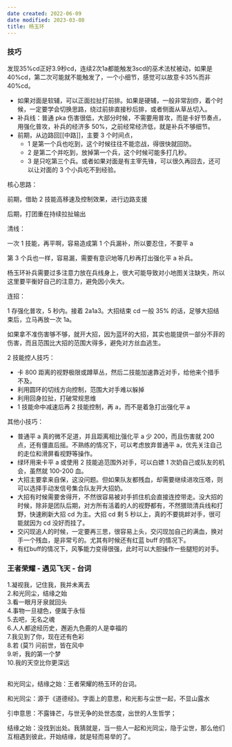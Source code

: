 ```yaml
---
date created: 2022-06-09
date modified: 2023-03-08
title: 杨玉环
---
```


### 技巧

发现35%cd正好3.9秒cd，连续2次1a都能触发3scd的巫术法杖被动，如果是40%cd，第二次可能就不能触发了，一个小细节，感觉可以故意卡35%而非40%cd。

- 如果对面是软辅，可以正面拉扯打前排。如果是硬辅，一般非常刮痧，着个时候，一定要学会切换思路，绕过前排直接秒后排，或者侧面从草丛切入。
- 补兵线：普通 pka 伤害很低，大部分时候，不需要用普攻，而是卡好节奏点，用强化普攻，补兵的经济多 50%，之前经常经济低，就是补兵不够细节。
- 前期，从边路回[[中路]]，主要 3 个时间点，
	- 1 是第一个兵也吃到，这个时候往往不能恋战，得很快就回防。
	- 2 是第二个并吃到，放掉第一个兵，这个时候可能多打几秒。
	- 3 是只吃第三个兵。或者如果对面是有主宰先锋，可以很久再回去，还可以让对面的 3 个小兵吃不到经验。

核心思路：

前期，借助 2 技能高移速及控制效果，进行边路支援

后期，打团重在持续拉扯输出

清线：

一次 1 技能，再平啊，容易造成第 1 个兵漏补，所以要忍住，不要平 a

第 3 个兵也一样，容易漏，需要有意识地等几秒再打出强化平 a 补兵。

杨玉环补兵需要过多注意力放在兵线身上，很大可能导致对小地图关注缺失，所以这里要平衡好自己的注意力，避免因小失大。

连招：

1 存强化普攻，5 秒内。接着 2a1a3。大招结束 cd 一般 35% 的话，足够大招结束后，立马再放一次 1a。

如果拿不准伤害够不够，就开大招，因为蓝环的大招，其实也能提供一部分不菲的伤害，而且范围比大招的范围大得多，避免对方丝血逃生。

2 技能控人技巧：

- 卡 800 距离的视野极限或蹲草丛，然后二技能加速靠近对手，给他来个措手不及。
- 利用圆环的切线方向控制，范围大对手难以躲掉
- 利用回身拉扯，打破常规思维
- 1 技能命中减速后再 2 技能控制，再 a，而不是着急打出强化平 a

其他小技巧：

- 普通平 a 真的微不足道，并且距离相比强化平 a 少 200，而且伤害就 200 点，还有僵直后摇。不熟练的情况下，可以考虑放弃普通平 a，优先关注自己的走位和滑屏看视野等操作。
- 绿环用来卡平 a 或使用 2 技能追范围外对手，可以白嫖 1 次奶自己或队友的机会，虽然就 100-200 血。
- 大招主要拿来自保，这没问题。但如果队友都残血，却需要继续进攻压塔，则可以选择手动发信号集合队友开大招奶。
- 大招有时候需要舍得开，不然很容易被对手抓住机会直接连控带走。没大招的时候，除非是团队后期，对方所有活着的人的视野都有，不然猥琐清兵线和打野，快速刷新大招 cd 为主。大招 cd 剩 5 秒以上，真的不要挑衅对手，很可能就因为 cd 没好而挂了。
- 交闪现追人的时候，一定要再三思，很容易上头，交闪现加自己的满血，换对手一个残血，是非常亏的。尤其有时候还有红蓝 buff 的情况下。
- 有红buff的情况下，风筝能力变得很强，此时可以大胆操作一些腿短的对手。

### 王者荣耀 - 遇见飞天 - 台词

1.凝视我，记住我，我并未离去  
2.和光同尘，结缘之始  
3.看一眼月牙泉就回头  
4.事物一旦褪色，便属于永恒  
5.去吧，无名之魂  
6.人人都途经历史，邂逅九色鹿的人是幸福的  
7.我见到了你，现在还有色彩  
8.若 (莫?) 问前世，皆在风中  
9.听，我的第一个梦  
10.我的天空比你更深远

##

和光同尘，结缘之始：王者荣耀的杨玉环的台词。

和光同尘：源于《道德经》。字面上的意思，和光影与尘世一起，不显山露水

引申意思：不露锋芒，与世无争的处世态度，出世的人生哲学；

结缘之始：没找到出处。我猜就是，当一些人一起和光同尘，隐于尘世，那么他们互相遇到彼此，开始结缘，就是轻而易举的了。
